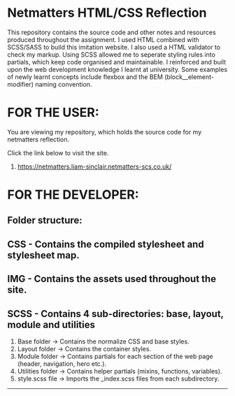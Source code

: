 # Netmatters HTML/CSS Reflection

This repository contains the source code and other notes and resources produced throughout the assignment.
I used HTML combined with SCSS/SASS to build this imitation website. I also used a HTML validator to check my markup.
Using SCSS allowed me to seperate styling rules into partials, which keep code organised and maintainable.
I reinforced and built upon the web development knowledge I learnt at university.
Some examples of newly learnt concepts include flexbox and the BEM (block__element-modifier) naming convention.

# FOR THE USER:

You are viewing my repository, which holds the source code for my netmatters reflection.

Click the link below to visit the site.

1. https://netmatters.liam-sinclair.netmatters-scs.co.uk/

# FOR THE DEVELOPER:

Folder structure:
----------------------------------------------------------------------------------
CSS - Contains the compiled stylesheet and stylesheet map.
----------------------------------------------------------------------------------
IMG - Contains the assets used throughout the site.
----------------------------------------------------------------------------------
SCSS - Contains 4 sub-directories: base, layout, module and utilities
----------------------------------------------------------------------------------
1. Base folder -> Contains the normalize CSS and base styles.
2. Layout folder -> Contains the container styles.
3. Module folder -> Contains partials for each section of the web page (header, navigation, hero etc.).
4. Utilities folder -> Contains helper partials (mixins, functions, variables).
5. style.scss file -> Imports the _index.scss files from each subdirectory.
----------------------------------------------------------------------------------


